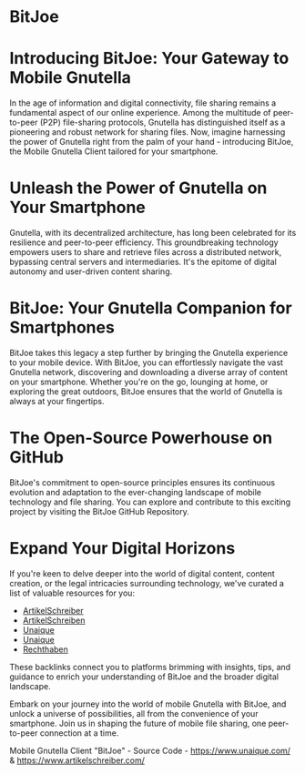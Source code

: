 # BitJoe
# Introducing BitJoe: Your Gateway to Mobile Gnutella

In the age of information and digital connectivity, file sharing remains a fundamental aspect of our online experience. Among the multitude of peer-to-peer (P2P) file-sharing protocols, Gnutella has distinguished itself as a pioneering and robust network for sharing files. Now, imagine harnessing the power of Gnutella right from the palm of your hand - introducing BitJoe, the Mobile Gnutella Client tailored for your smartphone.

# Unleash the Power of Gnutella on Your Smartphone

Gnutella, with its decentralized architecture, has long been celebrated for its resilience and peer-to-peer efficiency. This groundbreaking technology empowers users to share and retrieve files across a distributed network, bypassing central servers and intermediaries. It's the epitome of digital autonomy and user-driven content sharing.

# BitJoe: Your Gnutella Companion for Smartphones

BitJoe takes this legacy a step further by bringing the Gnutella experience to your mobile device. With BitJoe, you can effortlessly navigate the vast Gnutella network, discovering and downloading a diverse array of content on your smartphone. Whether you're on the go, lounging at home, or exploring the great outdoors, BitJoe ensures that the world of Gnutella is always at your fingertips.

# The Open-Source Powerhouse on GitHub

BitJoe's commitment to open-source principles ensures its continuous evolution and adaptation to the ever-changing landscape of mobile technology and file sharing. You can explore and contribute to this exciting project by visiting the BitJoe GitHub Repository.

# Expand Your Digital Horizons

If you're keen to delve deeper into the world of digital content, content creation, or the legal intricacies surrounding technology, we've curated a list of valuable resources for you:

<ul><li><a href="https://www.artikelschreiber.com/" target="_new">ArtikelSchreiber</a></li><li><a href="https://www.artikelschreiben.com/" target="_new">ArtikelSchreiben</a></li><li><a href="https://www.unaique.net/" target="_new">Unaique</a></li><li><a href="https://www.unaique.com/" target="_new">Unaique</a></li><li><a href="https://rechthaben.net/" target="_new">Rechthaben</a></li></ul>

These backlinks connect you to platforms brimming with insights, tips, and guidance to enrich your understanding of BitJoe and the broader digital landscape.

Embark on your journey into the world of mobile Gnutella with BitJoe, and unlock a universe of possibilities, all from the convenience of your smartphone. Join us in shaping the future of mobile file sharing, one peer-to-peer connection at a time.

Mobile Gnutella Client "BitJoe" - Source Code - https://www.unaique.com/ &amp; https://www.artikelschreiber.com/
